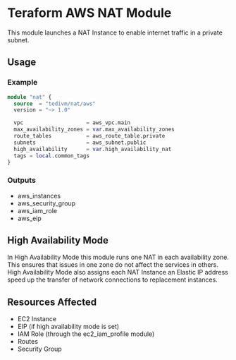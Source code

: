 # Teraform AWS NAT Module

This module launches a NAT Instance to enable internet traffic in a private subnet.

## Usage

### Example

```terraform
module "nat" {
  source  = "tedivm/nat/aws"
  version = "~> 1.0"

  vpc                    = aws_vpc.main
  max_availability_zones = var.max_availability_zones
  route_tables           = aws_route_table.private
  subnets                = aws_subnet.public
  high_availability      = var.high_availability_nat
  tags = local.common_tags
}
```

### Outputs

* aws_instances
* aws_security_group
* aws_iam_role
* aws_eip

## High Availability Mode

In High Availability Mode this module runs one NAT in each availability zone. This ensures that issues in one zone do not affect the services in others. High Availability Mode also assigns each NAT Instance an Elastic IP address speed up the transfer of network connections to replacement instances.


## Resources Affected

* EC2 Instance
* EIP (if high availability mode is set)
* IAM Role (through the ec2_iam_profile module)
* Routes
* Security Group
